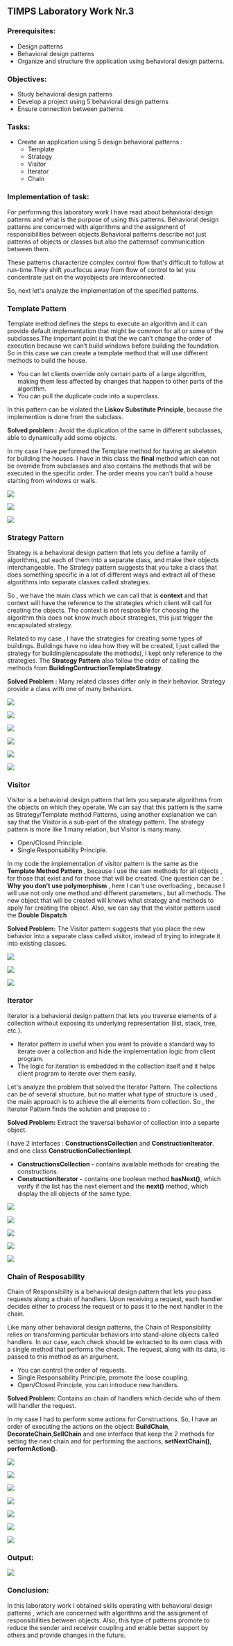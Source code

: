 ## TIMPS Laboratory Work Nr.3


### Prerequisites:
  - Design patterns
  - Behavioral design patterns
  - Organize and structure the application using behavioral design patterns.

### Objectives:
  - Study behavioral design patterns
  - Develop a project using 5 behavioral design patterns
  - Ensure connection between patterns
 
 ### Tasks: 
 -  Create an application using 5 design behavioral patterns : 
    - Template
    - Strategy
    - Visitor
    - Iterator
    - Chain 
    
 ### Implementation of task: 
 For performing this laboratory work I have read about behavioral design patterns and what is the purpose of using this patterns. Behavioral design patterns are concerned with algorithms and the assignment of responsibilities between objects.Behavioral patterns describe not just patterns of objects or classes but also the patternsof communication between them. 
 
 These patterns characterize complex control flow that's difficult to follow at run-time.They shift yourfocus away from flow of control to let you concentrate just on
the wayobjects are interconnected.

So, next let's analyze the implementation of the specified patterns.

### Template Pattern

Template method defines the steps to execute an algorithm and it can provide default implementation that might be common for all or some of the subclasses.The important point is that the we can’t change the order of execution because we can’t build windows before building the foundation. So in this case we can create a template method that will use different methods to build the house.

- You can let clients override only certain parts of a large algorithm, making them less affected by changes that happen to other parts of the algorithm. 
-  You can pull the duplicate code into a superclass.

In this pattern can be violated the **Liskov Substitute Principle**, because the implemention is done from the subclass.

**Solved problem :** Avoid the duplication of the same in different subclasses, able to dynamically add some objects.


In my case I have performed the Template method for having an skeleton for building the houses. I have in this class the **final** method which can not be override from subclasses and also contains the methods that will be executed in the specific order. The order means you can't build a house starting from windows or walls.

![](https://github.com/gzaharia/TIMPS/blob/master/lab3_tmps/lab3_tmps/Screens/template_structure.PNG) 

![](https://github.com/gzaharia/TIMPS/blob/master/lab3_tmps/lab3_tmps/Screens/template_real_example.PNG)

![](https://github.com/gzaharia/TIMPS/blob/master/lab3_tmps/lab3_tmps/Screens/template.PNG)

### Strategy Pattern

Strategy is a behavioral design pattern that lets you define a family of algorithms, put each of them into a separate class, and make their objects interchangeable. The Strategy pattern suggests that you take a class that does something specific in a lot of different ways and extract all of these algorithms into separate classes called strategies.

So , we have the main class which we can call that is **context** and that context will have the reference to the strategies which client will call for creating the objects. The context is not resposible for choosing the algorithm this does not know much about strategies, this just trigger the encapsulated strategy.

Related to my case , I have the strategies for creating some types of buildings. Buildings have no idea how they will be created, I just called the strategy for building(encapsulate the methods), I kept only reference to the strategies. The **Strategy Pattern** also follow the order of calling the methods from **BuildingContructionTemplateStrategy**.

**Solved Problem :** Many related classes differ only in their behavior. Strategy provide a class with one of many behaviors.

![](https://github.com/gzaharia/TIMPS/blob/master/lab3_tmps/lab3_tmps/Screens/strategy_structure.PNG)

![](https://github.com/gzaharia/TIMPS/blob/master/lab3_tmps/lab3_tmps/Screens/strategy_real_example.PNG)

![](https://github.com/gzaharia/TIMPS/blob/master/lab3_tmps/lab3_tmps/Screens/strategy_1.PNG)

![](https://github.com/gzaharia/TIMPS/blob/master/lab3_tmps/lab3_tmps/Screens/strategy_2.PNG)

![](https://github.com/gzaharia/TIMPS/blob/master/lab3_tmps/lab3_tmps/Screens/strategy_injection.PNG)

![](https://github.com/gzaharia/TIMPS/blob/master/lab3_tmps/lab3_tmps/Screens/apply_strategy.PNG)

### Visitor

Visitor is a behavioral design pattern that lets you separate algorithms from the objects on which they operate. We can say that this pattern is the same as Strategy/Template method Patterns, using another explanation we can say that the Visitor is a sub-part of the strategy pattern. The strategy pattern is more like 1:many relation, but Visitor is many:many.

- Open/Closed Principle.
- Single Responsability Principle.

In my code the implementation of visitor pattern is the same as the **Template Method Pattern** , because I use the sam methods for all objects , for those that exist and for those that will be created. One question can be : **Why you don't use polymorphism** , here I can't use overloading , because I will use not only one method and different parameters , but all methods. The new object that will be created will knows what strategy and methods to apply for creating the object. Also, we can say that the visitor pattern used the **Double Dispatch**

**Solved Problem:** The Visitor pattern suggests that you place the new behavior into a separate class called visitor, instead of trying to integrate it into existing classes.

![](https://github.com/gzaharia/TIMPS/blob/master/lab3_tmps/lab3_tmps/Screens/visitor_structure.PNG)

![](https://github.com/gzaharia/TIMPS/blob/master/lab3_tmps/lab3_tmps/Screens/visitor_real_example.PNG)

![](https://github.com/gzaharia/TIMPS/blob/master/lab3_tmps/lab3_tmps/Screens/visitor.PNG)

### Iterator

Iterator is a behavioral design pattern that lets you traverse elements of a collection without exposing its underlying representation (list, stack, tree, etc.).

- Iterator pattern is useful when you want to provide a standard way to iterate over a collection and hide the implementation logic from client program.
- The logic for iteration is embedded in the collection itself and it helps client program to iterate over them easily.

Let's analyze the problem that solved the Iterator Pattern. The collections can be of several structure, but no matter what type of structure is used , the main approach is to achieve the all elements from collection. So , the Iterator Pattern finds the solution and propose to :

**Solved Problem:** Extract the traversal behavior of collection into a separte object.

I have 2 interfaces : **ConstructionsCollection** and **ConstructionIterator**. and one class **ConstructionCollectionImpl**.

- **ConstructionsCollection -** contains available methods for creating the constructions.
- **ConstructionIterator -** contains one boolean method **hasNext()**, which verify if the list has the next element and the **next()** method, which display the all objects of the same type.

![](https://github.com/gzaharia/TIMPS/blob/master/lab3_tmps/lab3_tmps/Screens/Iterator_structure.PNG)

![](https://github.com/gzaharia/TIMPS/blob/master/lab3_tmps/lab3_tmps/Screens/Iterator_real_example.PNG)

![](https://github.com/gzaharia/TIMPS/blob/master/lab3_tmps/lab3_tmps/Screens/iterator_1_interface.PNG)

![](https://github.com/gzaharia/TIMPS/blob/master/lab3_tmps/lab3_tmps/Screens/iterator_2_interface.PNG)

![](https://github.com/gzaharia/TIMPS/blob/master/lab3_tmps/lab3_tmps/Screens/hasNext_next.PNG)


### Chain of Resposability

Chain of Responsibility is a behavioral design pattern that lets you pass requests along a chain of handlers. Upon receiving a request, each handler decides either to process the request or to pass it to the next handler in the chain.

Like many other behavioral design patterns, the Chain of Responsibility relies on transforming particular behaviors into stand-alone objects called handlers. In our case, each check should be extracted to its own class with a single method that performs the check. The request, along with its data, is passed to this method as an argument.

- You can control the order of requests.
- Single Responsability Principle, promote the loose coupling.
- Open/Closed Principle, you can introduce new handlers.

**Solved Problem:** Contains an chain of handlers which decide who of them will handler the request.

In my case I had to perform some actions for Constructions. So, I have an order of executing the actions on the object: **BuildChain**, **DecorateChain**,**SellChain** and one interface that keep the 2 methods for setting the next chain and for performing the aactions,
**setNextChain()**, **performAction()**.

![](https://github.com/gzaharia/TIMPS/blob/master/lab3_tmps/lab3_tmps/Screens/chain_structure.PNG)

![](https://github.com/gzaharia/TIMPS/blob/master/lab3_tmps/lab3_tmps/Screens/chain_schema.PNG)

![](https://github.com/gzaharia/TIMPS/blob/master/lab3_tmps/lab3_tmps/Screens/chain_real_example.PNG)

![](https://github.com/gzaharia/TIMPS/blob/master/lab3_tmps/lab3_tmps/Screens/chain_build.PNG)

![](https://github.com/gzaharia/TIMPS/blob/master/lab3_tmps/lab3_tmps/Screens/chain_decorate.PNG)

![](https://github.com/gzaharia/TIMPS/blob/master/lab3_tmps/lab3_tmps/Screens/chain_sell.PNG)

![](https://github.com/gzaharia/TIMPS/blob/master/lab3_tmps/lab3_tmps/Screens/chain_interface.PNG)


### Output:

![](https://github.com/gzaharia/TIMPS/blob/master/lab3_tmps/lab3_tmps/Screens/output.PNG)


### Conclusion:

In this laboratory work I obtained skills operating with behavioral design patterns , which are concerned with algorithms and the assignment of responsibilities between objects. Also, this type of patterns promote to reduce the sender and receiver coupling and enable better support by others and provide changes in the future.
